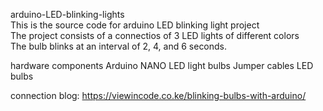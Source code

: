 arduino-LED-blinking-lights <br>
This is the source code for arduino LED blinking light project<br>
The project consists of a connectios of 3 LED lights of different colors <br>
The bulb blinks at an interval of 2, 4, and 6 seconds.

hardware components
Arduino NANO
LED light bulbs
Jumper cables
LED bulbs

connection 
blog: https://viewincode.co.ke/blinking-bulbs-with-arduino/


